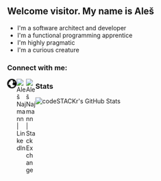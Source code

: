 ## Welcome visitor. My name is Aleš

- I'm a software architect and developer
- I'm a functional programming apprentice
- I'm highly pragmatic
- I'm a curious creature

### Connect with me:

[<img align="left" alt="ales.rocks" width="22px" src="https://raw.githubusercontent.com/iconic/open-iconic/master/svg/globe.svg" />][website]
[<img align="left" alt="Aleš Najmann | LinkedIn" width="22px" src="https://cdn.jsdelivr.net/npm/simple-icons@v3/icons/linkedin.svg" />][linkedin]
[<img align="left" alt="Aleš Najmann | Stack Exchange" width="22px" src="https://cdn.jsdelivr.net/npm/simple-icons@v3/icons/stackexchange.svg" />][stackexchange]

[website]: https://ales.rocks
[linkedin]: https://linkedin.com/in/alesnajmann
[stackexchange]: https://stackexchange.com/users/140565/littleli

### Stats

<img align="left" alt="codeSTACKr's GitHub Stats" src="https://github-readme-stats.codestackr.vercel.app/api?username=littleli&show_icons=true&hide_border=true&count_private=true">
